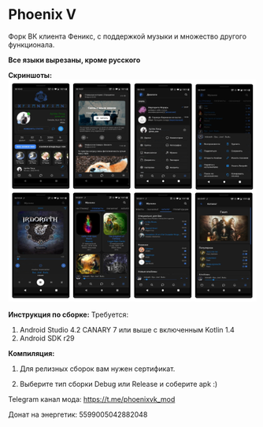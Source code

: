 # Phoenix V
Форк ВК клиента Феникс, с поддержкой музыки и множество другого функционала.

<b>Все языки вырезаны, кроме русского</b>

<b>Скриншоты:</b>
<img src="Screenshots.jpg"/>

<b>Инструкция по сборке:</b>
Требуется:
  1) Android Studio 4.2 CANARY 7 или выше с включенным Kotlin 1.4
  2) Android SDK r29
  
<b>Компиляция:</b>

  1) Для релизных сборок вам нужен сертификат.

  2) Выберите тип сборки Debug или Release и соберите apk :)

Telegram канал мода: https://t.me/phoenixvk_mod

Донат на энергетик: 5599005042882048
